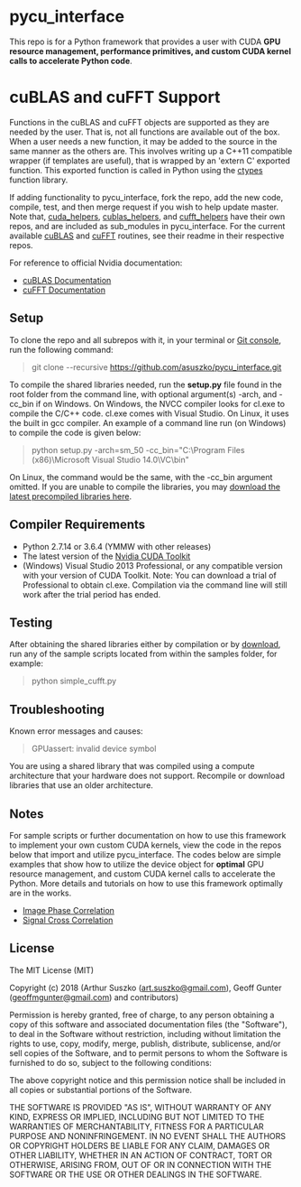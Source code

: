 # pycu_interface

This repo is for a Python framework that provides a user with CUDA **GPU resource management, performance primitives, and custom CUDA kernel calls to accelerate Python code**.

# cuBLAS and cuFFT Support

Functions in the cuBLAS and cuFFT objects are supported as they are needed by the user. That is, not all functions are available out of the box. When a user needs a new function, it may be added to the source in the same manner as the others are. This involves writing up a C++11 compatible wrapper (if templates are useful), that is wrapped by an 'extern C' exported function. This exported function is called in Python using the [ctypes](https://docs.python.org/3/library/ctypes.html) function library.

If adding functionality to pycu_interface, fork the repo, add the new code, compile, test, and then merge request if you wish to help update master. Note that, [cuda_helpers](https://github.com/asuszko/cuda_helpers), [cublas_helpers](https://github.com/asuszko/cublas_helpers), and [cufft_helpers](https://github.com/asuszko/cufft_helpers) have their own repos, and are included as sub_modules in pycu_interface. For the current available [cuBLAS](https://github.com/asuszko/cublas_helpers) and [cuFFT](https://github.com/asuszko/cufft_helpers) routines, see their readme in their respective repos.

For reference to official Nvidia documentation:
- [cuBLAS Documentation](http://docs.nvidia.com/cuda/cublas/index.html)
- [cuFFT Documentation](http://docs.nvidia.com/cuda/cufft/index.html)

## Setup

To clone the repo and all subrepos with it, in your terminal or [Git console](https://gitforwindows.org/), run the following command:
> git clone --recursive https://github.com/asuszko/pycu_interface.git

To compile the shared libraries needed, run the **setup.py** file found in the root folder from the command line, with optional argument(s) -arch, and -cc_bin if on Windows. On Windows, the NVCC compiler looks for cl.exe to compile the C/C++ code. cl.exe comes with Visual Studio. On Linux, it uses the built in gcc compiler. An example of a command line run (on Windows) to compile the code is given below:
> python setup.py -arch=sm_50 -cc_bin="C:\Program Files (x86)\Microsoft Visual Studio 14.0\VC\bin"

On Linux, the command would be the same, with the -cc_bin argument omitted. If you are unable to compile the libraries, you may [download the latest precompiled libraries here](https://github.com/asuszko/pycu_interface_libs).

## Compiler Requirements

- Python 2.7.14 or 3.6.4 (YMMW with other releases)
- The latest  version of the [Nvidia CUDA Toolkit](https://developer.nvidia.com/cuda-toolkit)
- (Windows) Visual Studio 2013 Professional, or any compatible version with your version of CUDA Toolkit. Note: You can download a trial of Professional to obtain cl.exe. Compilation via the command line will still work after the trial period has ended.

## Testing

After obtaining the shared libraries either by compilation or by [download](https://github.com/asuszko/pycu_interface_libs), run any of the sample scripts located from within the samples folder, for example:
> python simple_cufft.py

## Troubleshooting

Known error messages and causes:
> GPUassert: invalid device symbol

You are using a shared library that was compiled using a compute architecture that your hardware does not support. Recompile or download libraries that use an older architecture.

## Notes

For sample scripts or further documentation on how to use this framework to implement your own custom CUDA kernels, view the code in the repos below that import and utilize pycu_interface. The codes below are simple examples that show how to utilize the device object for **optimal** GPU resource management, and custom CUDA kernel calls to accelerate the Python. More details and tutorials on how to use this framework optimally are in the works. 

- [Image Phase Correlation](https://github.com/asuszko/phase_correlation)
- [Signal Cross Correlation](https://github.com/asuszko/signal_cross_correlation)

## License
 
The MIT License (MIT)

Copyright (c) 2018 (Arthur Suszko (art.suszko@gmail.com), Geoff Gunter (geoffmgunter@gmail.com) and contributors)

Permission is hereby granted, free of charge, to any person obtaining a copy of this software and associated documentation files (the "Software"), to deal in the Software without restriction, including without limitation the rights to use, copy, modify, merge, publish, distribute, sublicense, and/or sell copies of the Software, and to permit persons to whom the Software is furnished to do so, subject to the following conditions:

The above copyright notice and this permission notice shall be included in all copies or substantial portions of the Software.

THE SOFTWARE IS PROVIDED "AS IS", WITHOUT WARRANTY OF ANY KIND, EXPRESS OR IMPLIED, INCLUDING BUT NOT LIMITED TO THE WARRANTIES OF MERCHANTABILITY, FITNESS FOR A PARTICULAR PURPOSE AND NONINFRINGEMENT. IN NO EVENT SHALL THE AUTHORS OR COPYRIGHT HOLDERS BE LIABLE FOR ANY CLAIM, DAMAGES OR OTHER LIABILITY, WHETHER IN AN ACTION OF CONTRACT, TORT OR OTHERWISE, ARISING FROM, OUT OF OR IN CONNECTION WITH THE SOFTWARE OR THE USE OR OTHER DEALINGS IN THE SOFTWARE.
